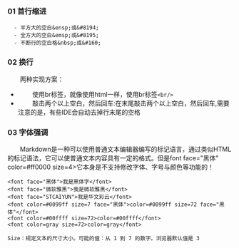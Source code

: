 ### 01 首行缩进
```git
  - 半方大的空白&ensp;或&#8194;
  - 全方大的空白&emsp;或&#8195;
  - 不断行的空白格&nbsp;或&#160;
```
### 02 换行
&emsp;&emsp;两种实现方案：<br/>
   + &emsp;&emsp; 使用br标签，就像使用html一样，使用br标签`<br/>`    
   + &emsp;&emsp; 敲击两个以上空白，然后回车:在末尾敲击两个以上空白，然后回车,需要注意的是，有些IDE会自动去掉行末尾的空格<br>  

### 03 字体强调
&emsp;&emsp;Markdown是一种可以使用普通文本编辑器编写的标记语言，通过类似HTML的标记语法，它可以使普通文本内容具有一定的格式。但是font face="黑体" color=#ff0000 size=4>它本身是不支持修改字体、字号与颜色等功能的！</font><br/>
```git
<font face="黑体">我是黑体字</font>
<font face="微软雅黑">我是微软雅黑</font>
<font face="STCAIYUN">我是华文彩云</font>
<font color=#0099ff size=7 face="黑体">color=#0099ff size=72 face="黑体"</font>
<font color=#00ffff size=72>color=#00ffff</font>
<font color=gray size=72>color=gray</font>

Size：规定文本的尺寸大小。可能的值：从 1 到 7 的数字。浏览器默认值是 3
```
